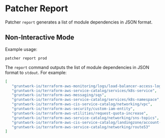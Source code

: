 # Patcher Report

Patcher `report` generates a list of module dependencies in JSON format.  

## Non-Interactive Mode
Example usage:
```
patcher report prod
```

The `report` command outputs the list of module dependencies in JSON format to `stdout`. For example:  
```json
[
   "gruntwork-io/terraform-aws-monitoring/logs/load-balancer-access-logs",
   "gruntwork-io/terraform-aws-service-catalog/services/k8s-service",
   "gruntwork-io/terraform-aws-messaging/sqs",
   "gruntwork-io/terraform-aws-service-catalog/services/k8s-namespace",
   "gruntwork-io/terraform-aws-cis-service-catalog/networking/vpc",
   "gruntwork-io/terraform-aws-security/custom-iam-entity",
   "gruntwork-io/terraform-aws-utilities/request-quota-increase",
   "gruntwork-io/terraform-aws-service-catalog/networking/sns-topics",
   "gruntwork-io/terraform-aws-cis-service-catalog/landingzone/account-baseline-app",
   "gruntwork-io/terraform-aws-service-catalog/networking/route53"
]
```
